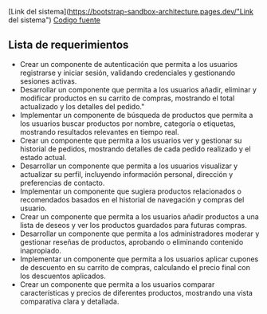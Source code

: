 [Link del sistema](https://bootstrap-sandbox-architecture.pages.dev/"Link del sistema")
[Codigo fuente](https://github.com/citseOfficial/bootstrap-sandbox-architecture.git "Codigo fuente")

## Lista de requerimientos
- Crear un componente de autenticación que permita a los usuarios registrarse y iniciar sesión, validando credenciales y gestionando sesiones activas.
- Desarrollar un componente que permita a los usuarios añadir, eliminar y modificar productos en su carrito de compras, mostrando el total actualizado y los detalles del pedido."
- Implementar un componente de búsqueda de productos que permita a los usuarios buscar productos por nombre, categoría o etiquetas, mostrando resultados relevantes en tiempo real.
- Crear un componente que permita a los usuarios ver y gestionar su historial de pedidos, mostrando detalles de cada pedido realizado y el estado actual.
- Desarrollar un componente que permita a los usuarios visualizar y actualizar su perfil, incluyendo información personal, dirección y preferencias de contacto.
- Implementar un componente que sugiera productos relacionados o recomendados basados en el historial de navegación y compras del usuario.
- Crear un componente que permita a los usuarios añadir productos a una lista de deseos y ver los productos guardados para futuras compras.
- Desarrollar un componente que permita a los administradores moderar y gestionar reseñas de productos, aprobando o eliminando contenido inapropiado.
- Implementar un componente que permita a los usuarios aplicar cupones de descuento en su carrito de compras, calculando el precio final con los descuentos aplicados.
- Crear un componente que permita a los usuarios comparar características y precios de diferentes productos, mostrando una vista comparativa clara y detallada.
